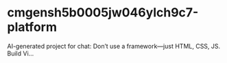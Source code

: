 # cmgensh5b0005jw046ylch9c7-platform
AI-generated project for chat: Don’t use a framework—just HTML, CSS, JS. Build Vi...
